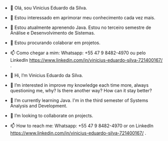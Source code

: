 - 👋 Olá, sou Vinicius Eduardo da Silva.
- 👀 Estou interessado em aprimorar meu conhecimento cada vez mais.
- 🌱 Estou atualmente aprenendo Java. Estou no terceiro semestre de Análise e Desenvolvimento de Sistemas.
- 💞️ Estou procurando colaborar em projetos.  
- 📫 Como chegar a mim:  Whatsapp: +55 47 9 8482-4970 ou pelo LinkedIn https://www.linkedin.com/in/vinicius-eduardo-silva-721400167/ .






- 👋 Hi, I’m Vinicius Eduardo da Silva.
- 👀 I’m interested in improve my knowledge each time more, always questioning me, why? Is there another way? How can it stay better?   
- 🌱 I’m currently learning Java. I'm in the third semester of Systems Analysis and Development.
- 💞️ I’m looking to collaborate on projects.
- 📫 How to reach me: Whatsapp: +55 47 9 8482-4970 or on LinkedIn https://www.linkedin.com/in/vinicius-eduardo-silva-721400167/ .



